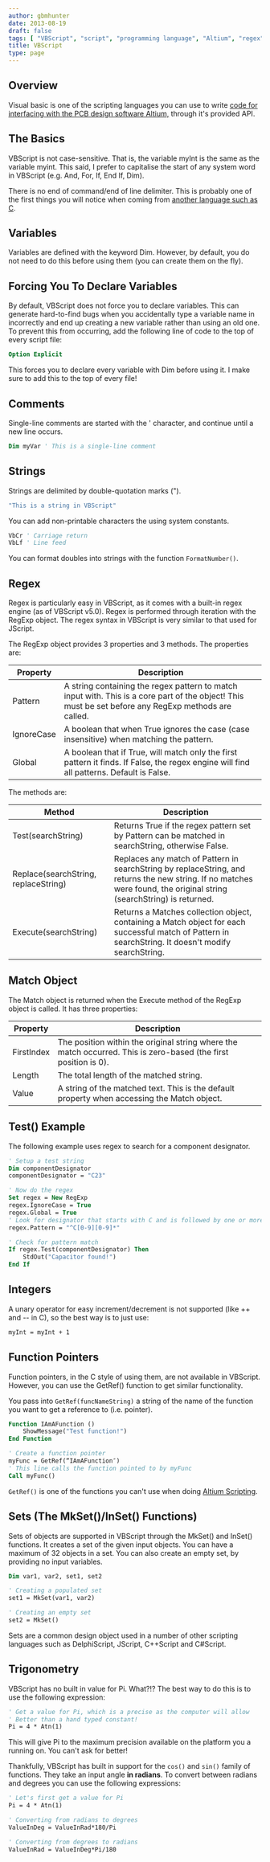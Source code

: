 ```yaml
---
author: gbmhunter
date: 2013-08-19
draft: false
tags: [ "VBScript", "script", "programming language", "Altium", "regex", "comment", "integer", "function pointer", "set", "trigonometry" ]
title: VBScript
type: page
---
```


## Overview

Visual basic is one of the scripting languages you can use to write [code for interfacing with the PCB design software Altium,](/electronics/general/altium/altium-scripting-and-using-the-api) through it's provided API.

## The Basics

VBScript is not case-sensitive. That is, the variable myInt is the same as the variable myint. This said, I prefer to capitalise the start of any system word in VBScript (e.g. And, For, If, End If, Dim).

There is no end of command/end of line delimiter. This is probably one of the first things you will notice when coming from [another language such as C](/programming/languages/c).

## Variables

Variables are defined with the keyword Dim. However, by default, you do not need to do this before using them (you can create them on the fly).

## Forcing You To Declare Variables

By default, VBScript does not force you to declare variables. This can generate hard-to-find bugs when you accidentally type a variable name in incorrectly and end up creating a new variable rather than using an old one. To prevent this from occurring, add the following line of code to the top of every script file:

```vb    
Option Explicit
```

This forces you to declare every variable with Dim before using it. I make sure to add this to the top of every file!

## Comments

Single-line comments are started with the ' character, and continue until a new line occurs.

```vb
Dim myVar ' This is a single-line comment
```

## Strings

Strings are delimited by double-quotation marks (").

```vb    
"This is a string in VBScript"
```

You can add non-printable characters the using system constants.

```vb    
VbCr ' Carriage return
VbLf ' Line feed
```

You can format doubles into strings with the function `FormatNumber()`.

## Regex

Regex is particularly easy in VBScript, as it comes with a built-in regex engine (as of VBScript v5.0). Regex is performed through iteration with the RegExp object. The regex syntax in VBScript is very similar to that used for JScript.

The RegExp object provides 3 properties and 3 methods. The properties are:

<table>
    <thead>
        <tr>
            <th>Property</th>
            <th>Description</th>
        </tr>
    </thead>
<tbody>
<tr>
<td>Pattern</td>
<td>A string containing the regex pattern to match input with. This is a core part of the object! This must be set before any RegExp methods are called.</td>
</tr>
<tr>
<td>IgnoreCase</td>
<td>A boolean that when True ignores the case (case insensitive) when matching the pattern.</td>
</tr>
<tr>
<td>Global</td>
<td>A boolean that if True, will match only the first pattern it finds. If False, the regex engine will find all patterns. Default is False.</td>
</tr>
</tbody>
</table>

The methods are:


<table>
    <thead>
        <tr>
            <th>Method</th>
            <th>Description</th>
        </tr>
    </thead>
<tbody>
<tr>
<td>Test(searchString)</td>
<td>Returns True if the regex pattern set by Pattern can be matched in searchString, otherwise False.</td>
</tr>
<tr>
<td>Replace(searchString, replaceString)</td>
<td>Replaces any match of Pattern in searchString by replaceString, and returns the new string. If no matches were found, the original string (searchString) is returned.</td>
</tr>
<tr>
<td>Execute(searchString)</td>
<td>Returns a Matches collection object, containing a Match object for each successful match of Pattern in searchString. It doesn't modify searchString.</td>
</tr>
</tbody>
</table>


## Match Object

The Match object is returned when the Execute method of the RegExp object is called. It has three properties:

<table>
    <thead>
        <tr>
            <th>Property</th>
            <th>Description</th>
        </tr>
    </thead>
<tbody >
<tr>
<td>FirstIndex</td>
<td>The position within the original string where the match occurred. This is zero-based (the first position is 0).</td>
</tr>
<tr>
<td>Length
</td>
<td>The total length of the matched string.</td>
</tr>
<tr>
<td>Value</td>
<td>A string of the matched text. This is the default property when accessing the Match object.</td>
</tr>
</tbody>
</table>

## Test() Example

The following example uses regex to search for a component designator.

```vb    
' Setup a test string
Dim componentDesignator
componentDesignator = "C23"

' Now do the regex
Set regex = New RegExp
regex.IgnoreCase = True
regex.Global = True
' Look for designator that starts with C and is followed by one or more numbers
regex.Pattern = "^C[0-9][0-9]*"

' Check for pattern match
If regex.Test(componentDesignator) Then
    StdOut("Capacitor found!")
End If
```

## Integers

A unary operator for easy increment/decrement is not supported (like ++ and -- in C), so the best way is to just use:

```vb    
myInt = myInt + 1
```

## Function Pointers

Function pointers, in the C style of using them, are not available in VBScript. However, you can use the GetRef() function to get similar functionality.

You pass into `GetRef(funcNameString)` a string of the name of the function you want to get a reference to (i.e. pointer).

```vb    
Function IAmAFunction ()
    ShowMessage("Test function!")
End Function

' Create a function pointer
myFunc = GetRef(“IAmAFunction″)
' This line calls the function pointed to by myFunc
Call myFunc()
```

`GetRef()` is one of the functions you can't use when doing [Altium Scripting](/electronics/general/altium/altium-scripting-and-using-the-api).

## Sets (The MkSet()/InSet() Functions)

Sets of objects are supported in VBScript through the MkSet() and InSet() functions. It creates a set of the given input objects. You can have a maximum of 32 objects in a set. You can also create an empty set, by providing no input variables.

```vb    
Dim var1, var2, set1, set2

' Creating a populated set
set1 = MkSet(var1, var2)

' Creating an empty set
set2 = MkSet()
```

Sets are a common design object used in a number of other scripting languages such as DelphiScript, JScript, C++Script and C#Script.

## Trigonometry

VBScript has no built in value for Pi. What?!? The best way to do this is to use the following expression:

```vb
' Get a value for Pi, which is a precise as the computer will allow
' Better than a hand typed constant!
Pi = 4 * Atn(1)
```

This will give Pi to the maximum precision available on the platform you a running on. You can't ask for better!

Thankfully, VBScript has built in support for the `cos()` and `sin()` family of functions. They take an input angle **in radians**. To convert between radians and degrees you can use the following expressions:

```vb    
' Let's first get a value for Pi
Pi = 4 * Atn(1)

' Converting from radians to degrees
ValueInDeg = ValueInRad*180/Pi

' Converting from degrees to radians
ValueInRad = ValueInDeg*Pi/180
```